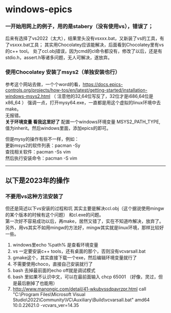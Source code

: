 # windows-epics

### 一开始用网上的例子，用的是stabery（没有使用vs），错误了；
后来有选择了vs2022（太大），结果里头没有vsxxx.bat，又新装了vs的工具，有了vsxxx.bat工具；
其实用Chocolatey应该能解决，后面看到Chocolatey里有vs的c++ tool。
处了ccl.obj错误，因为cmd的cl命令都没有，修改了以后，还是有stdio.h，assert.h等诸多问题，无人可解决，遂放弃。

### 使用Chocolatey 安装了msys2（单独安装也行）
参考这个网站去做，一个个word的看，https://docs.epics-controls.org/projects/how-tos/en/latest/getting-started/installation-windows-msys2.html
（ 注意他的32,64位写反了，32位才是i686,64位是x86_64 ）
强调一点，打开mysy64.exe，一直都是用这个虚拟的linux环境中去make。  
无报错。  
**关于环境变量 看我这里好了**
配置一个windows环境变量 MSYS2_PATH_TYPE, 值为inherit。然后windows里面，添加epics的即可。


但是mysy的操作有些不一样，例如：  
更新msys2的软件列表：pacman -Sy  
查找相关软件：pacman -Ss vim  
然后执行安装命令：pacman -S vim  



------------------------------  
## 以下是2023年的操作  
### 不要用vs这种方法安装了  
但还是简述以下vs安装的过程和坑
其实主要是解决ccl.obj（这个据说使用mingw的某个版本的时候有这个问题） 和cl.exe的问题。  
第一次好不容易成功以后，再make，居然又错了，实在不知道咋解决，放弃了。另外，用vs其实不如用mingw的方法好，mingw其实就是linux环境，那样比较好一些。  
1) windows里echo %path% 是查看环境变量  
2) vs 一定要安装c++ tools，还有桌面的那个，否则没有vcvarsall.bat  
3) gmake这个，其实直接下载一个exe，然后编辑环境变量就行了  
4) 不需要使用choco，直接自己安装就行了
5) bash 去掉最前面的echo off就是调试模式
6) bash 里如果不认识中文，可以在最前面输入 chcp 65001  （好像，灵过，但是最后删掉了也能用）
7) http://www.manongjc.com/detail/41-wkubvssdpavrzpr.html
call "C:\Program Files\Microsoft Visual Studio\2022\Community\VC\Auxiliary\Build\vcvarsall.bat" amd64 10.0.22621.0 -vcvars_ver=14.35
